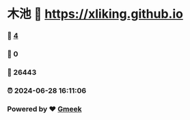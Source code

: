 # 木池 :link: https://xliking.github.io 
### :page_facing_up: [4](https://xliking.github.io/tag.html) 
### :speech_balloon: 0 
### :hibiscus: 26443 
### :alarm_clock: 2024-06-28 16:11:06 
### Powered by :heart: [Gmeek](https://github.com/Meekdai/Gmeek)
